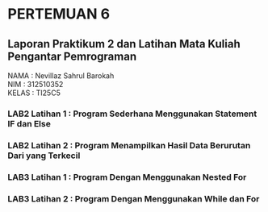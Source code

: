 # PERTEMUAN 6
## Laporan Praktikum 2 dan Latihan Mata Kuliah Pengantar Pemrograman
NAMA   : Nevillaz Sahrul Barokah <br>
NIM    : 312510352 <br>
KELAS  : TI25C5
### LAB2 Latihan 1 : Program Sederhana Menggunakan Statement IF dan Else
### LAB2 Latihan 2 : Program Menampilkan Hasil Data Berurutan Dari yang Terkecil
### LAB3 Latihan 1 : Program Dengan Menggunakan Nested For
### LAB3 Latihan 2 : Program Dengan Menggunakan While dan For
